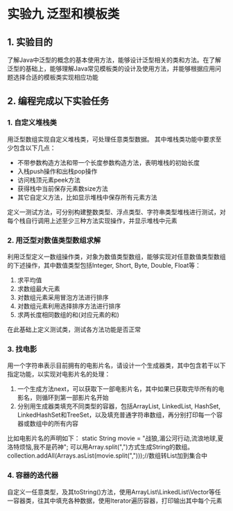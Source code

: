 # 实验九 泛型和模板类

## 1. 实验目的

了解Java中泛型的概念的基本使用方法，能够设计泛型相关的类和方法。在了解泛型的基础上，能够理解Java常见模板类的设计及使用方法，并能够根据应用问题选择合适的模板类实现相应功能

## 2. 编程完成以下实验任务

### 1. 自定义堆栈类
用泛型数组实现自定义堆栈类，可处理任意类型数据。
其中堆栈类功能中要求至少包含以下几点：
 * 不带参数构造方法和带一个长度参数构造方法，表明堆栈的初始长度
 * 入栈push操作和出栈pop操作
 * 访问栈顶元素peek方法
 * 获得栈中当前保存元素数size方法
 * 其它自定义方法，比如显示堆栈中保存所有元素方法

定义一测试方法，可分别构建整数类型、浮点类型、字符串类型堆栈进行测试，对每个栈自行调用上述至少三种方法实现操作，并显示堆栈中元素

### 2. 用泛型对数值类型数组求解
利用泛型定义一数组操作类，对象为数值类型数组，能够实现对任意数值类型数组的下述操作，其中数值类型包括Integer, Short, Byte, Double, Float等：
  1. 求平均值
  2. 求数组最大元素
  3. 对数组元素采用冒泡方法进行排序
  4. 对数组元素利用选择排序方法进行排序
  5. 求两长度相同数组的和(对应元素的和)

在此基础上定义测试类，测试各方法功能是否正常

### 3. 找电影
用一个字符串表示目前拥有的电影片名，请设计一个生成器类，其中包含若干以下指定功能，以实现对电影片名的处理：
  1. 一个生成方法next，可以获取下一部电影片名，其中如果已获取完毕所有的电影名，则循环到第一部影片名开始
  2. 分别用生成器类填充不同类型的容器，包括ArrayList, LinkedList, HashSet, LinkedHashSet和TreeSet，以及填充普通字符串数组，再分别打印每一个容器或数组中的所有内容

比如电影片名的声明如下：
static String movie = "战狼,湄公河行动,流浪地球,夏洛特烦恼,我不是药神";
可以用Array.split(",")方式生成String的数组。
collection.addAll(Arrays.asList(movie.split(",")));//数组转List加到集合中

### 4. 容器的迭代器
自定义一任意类型，及其toString()方法，使用ArrayList\LinkedList\Vector等任一容器类，往其中填充各种数据，使用Iterator遍历容器，打印输出其中每个元素